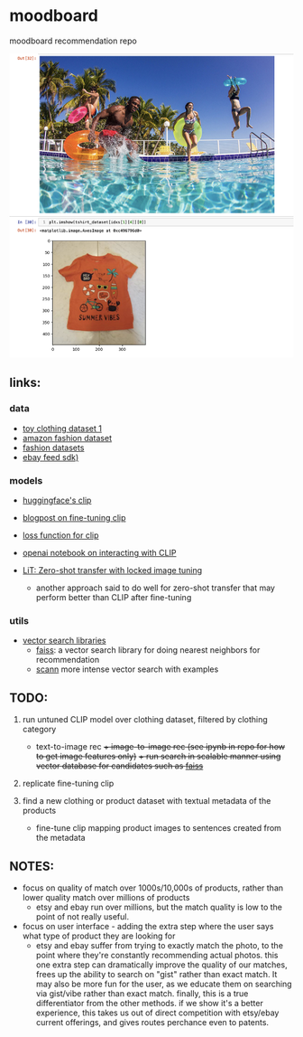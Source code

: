# moodboard
moodboard recommendation repo

![screenshot of a match that matches semantic vibe, rather than exact match to photo](/assets/images/pool_party.png)

## links:
### data
+ [toy clothing dataset 1](https://github.com/alexeygrigorev/clothing-dataset)
+ [amazon fashion dataset](https://data.world/promptcloud/amazon-fashion-products-2020)
+ [fashion datasets](https://data.world/datasets/fashion)
+ [ebay feed sdk)](https://github.com/eBay/FeedSDK-Python)

### models
+ [huggingface's clip](https://huggingface.co/docs/transformers/model_doc/clip#transformers.CLIPModel.forward.returns)
+ [blogpost on fine-tuning clip](https://huggingface.co/blog/fine-tune-clip-rsicd)
+ [loss function for clip](https://github.com/huggingface/transformers/blob/v4.29.1/src/transformers/models/clip/modeling_clip.py#L1151)
+ [openai notebook on interacting with CLIP](https://github.com/openai/CLIP/blob/main/notebooks/Interacting_with_CLIP.ipynb)

+ [LiT: Zero-shot transfer with locked image tuning](https://huggingface.co/docs/transformers/model_doc/vision-text-dual-encoder)
    + another approach said to do well for zero-shot transfer that may perform better than CLIP after fine-tuning

### utils
+ [vector search libraries](https://github.com/currentslab/awesome-vector-search)
    + [faiss](https://github.com/facebookresearch/faiss/wiki/Getting-started): a vector search library for doing nearest neighbors for recommendation
    + [scann](https://github.com/google-research/google-research/blob/master/scann/docs/example.ipynb) more intense vector search with examples

## TODO:
1. run untuned CLIP model over clothing dataset, filtered by clothing category
    + text-to-image rec
    ~~+ image-to-image rec (see ipynb in repo for how to get image features only)~~
    ~~+ run search in scalable manner using vector database for candidates such as [faiss](https://github.com/facebookresearch/faiss/wiki/Getting-started)~~

2. replicate fine-tuning clip
3. find a new clothing or product dataset with textual metadata of the products
    + fine-tune clip mapping product images to sentences created from the metadata

## NOTES:
+ focus on quality of match over 1000s/10,000s of products, rather than lower quality match over millions of products
    + etsy and ebay run over millions, but the match quality is low to the point of not really useful.
+ focus on user interface - adding the extra step where the user says what type of product they are looking for
    + etsy and ebay suffer from trying to exactly match the photo, to the point where they're constantly recommending actual photos.  this one extra step can dramatically improve the quality of our matches, frees up the ability to search on "gist" rather than exact match.  It may also be more fun for the user, as we educate them on searching via gist/vibe rather than exact match.  finally, this is a true differentiator from the other methods.  if we show it's a better experience, this takes us out of direct competition with etsy/ebay current offerings, and gives routes perchance even to patents.
